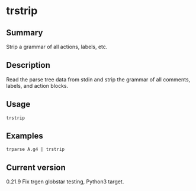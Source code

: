 # trstrip

## Summary

Strip a grammar of all actions, labels, etc.

## Description

Read the parse tree data from stdin and strip the grammar
of all comments, labels, and action blocks.

## Usage

    trstrip

## Examples

    trparse A.g4 | trstrip

## Current version

0.21.9 Fix trgen globstar testing, Python3 target.

